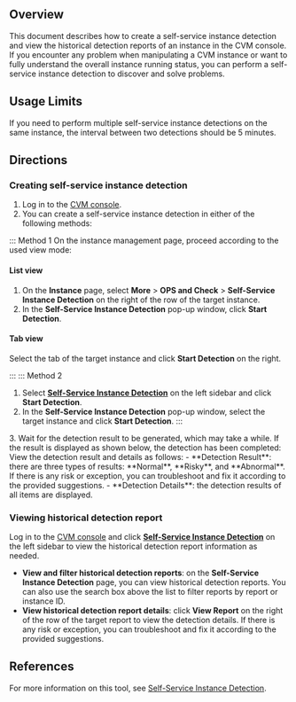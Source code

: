 ## Overview
This document describes how to create a self-service instance detection and view the historical detection reports of an instance in the CVM console. If you encounter any problem when manipulating a CVM instance or want to fully understand the overall instance running status, you can perform a self-service instance detection to discover and solve problems.

## Usage Limits
If you need to perform multiple self-service instance detections on the same instance, the interval between two detections should be 5 minutes.

## Directions

### Creating self-service instance detection
1. Log in to the [CVM console](https://console.cloud.tencent.com/cvm/instance/index?rid=1).
2. You can create a self-service instance detection in either of the following methods:
<dx-tabs>
::: Method 1
On the instance management page, proceed according to the used view mode:

#### List view
1. On the **Instance** page, select **More** > **OPS and Check** > **Self-Service Instance Detection** on the right of the row of the target instance.
2. In the **Self-Service Instance Detection** pop-up window, click **Start Detection**.


#### Tab view
Select the tab of the target instance and click **Start Detection** on the right.

:::
::: Method 2
1. Select **[Self-Service Instance Detection](https://console.cloud.tencent.com/cvm/diagnosis/index?rid=1)** on the left sidebar and click **Start Detection**.
2. In the **Self-Service Instance Detection** pop-up window, select the target instance and click **Start Detection**.
:::
</dx-tabs>
3. Wait for the detection result to be generated, which may take a while. If the result is displayed as shown below, the detection has been completed:
View the detection result and details as follows:
 - **Detection Result**: there are three types of results: **Normal**, **Risky**, and **Abnormal**. If there is any risk or exception, you can troubleshoot and fix it according to the provided suggestions.
 - **Detection Details**: the detection results of all items are displayed.

### Viewing historical detection report
Log in to the [CVM console](https://console.cloud.tencent.com/cvm/instance/index?rid=1) and click **[Self-Service Instance Detection](https://console.cloud.tencent.com/cvm/diagnosis/)** on the left sidebar to view the historical detection report information as needed.
- **View and filter historical detection reports**: on the **Self-Service Instance Detection** page, you can view historical detection reports. You can also use the search box above the list to filter reports by report or instance ID.
- **View historical detection report details**: click **View Report** on the right of the row of the target report to view the detection details. If there is any risk or exception, you can troubleshoot and fix it according to the provided suggestions.

## References
For more information on this tool, see [Self-Service Instance Detection](https://intl.cloud.tencent.com/document/product/213/45274).

